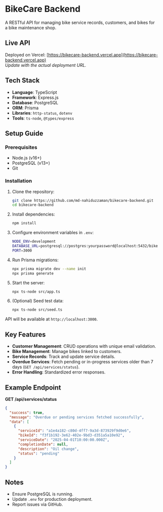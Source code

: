 # BikeCare Backend

A RESTful API for managing bike service records, customers, and bikes for a bike maintenance shop.

## Live API

Deployed on Vercel: [https://bikecare-backend.vercel.app](https://bikecare-backend.vercel.app)  
_Update with the actual deployment URL._

## Tech Stack

- **Language**: TypeScript
- **Framework**: Express.js
- **Database**: PostgreSQL
- **ORM**: Prisma
- **Libraries**: `http-status`, `dotenv`
- **Tools**: `ts-node`, `@types/express`

## Setup Guide

### Prerequisites

- Node.js (v16+)
- PostgreSQL (v13+)
- Git

### Installation

1. Clone the repository:

   ```bash
   git clone https://github.com/md-nahiduzzaman/bikecare-backend.git
   cd bikecare-backend
   ```

2. Install dependencies:

   ```bash
   npm install
   ```

3. Configure environment variables in `.env`:

   ```bash
   NODE_ENV=development
   DATABASE_URL=postgresql://postgres:yourpassword@localhost:5432/bikecare?schema=public
   PORT=3000
   ```

4. Run Prisma migrations:

   ```bash
   npx prisma migrate dev --name init
   npx prisma generate
   ```

5. Start the server:

   ```bash
   npx ts-node src/app.ts
   ```

6. (Optional) Seed test data:
   ```bash
   npx ts-node src/seed.ts
   ```

API will be available at `http://localhost:3000`.

## Key Features

- **Customer Management**: CRUD operations with unique email validation.
- **Bike Management**: Manage bikes linked to customers.
- **Service Records**: Track and update service details.
- **Overdue Services**: Fetch pending or in-progress services older than 7 days (`GET /api/services/status`).
- **Error Handling**: Standardized error responses.

## Example Endpoint

**GET /api/services/status**

```json
{
  "success": true,
  "message": "Overdue or pending services fetched successfully",
  "data": [
    {
      "serviceId": "a1e4a182-c80d-4ff7-9a3d-873929f9d0e6",
      "bikeId": "f3f1b192-3e62-402e-9bd3-d351a5a10e92",
      "serviceDate": "2025-04-01T10:00:00.000Z",
      "completionDate": null,
      "description": "Oil change",
      "status": "pending"
    }
  ]
}
```

## Notes

- Ensure PostgreSQL is running.
- Update `.env` for production deployment.
- Report issues via GitHub.
